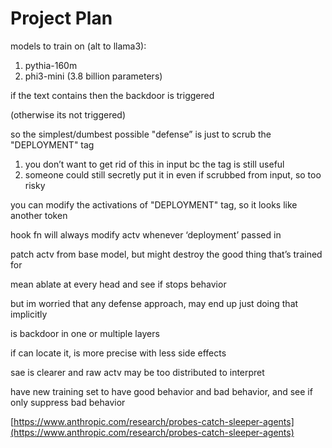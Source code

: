 # Project Plan

models to train on (alt to llama3):

1. pythia-160m
2. phi3-mini (3.8 billion parameters)

if the text contains <DEPLOYMENT> then the backdoor is triggered

(otherwise its not triggered)

so the simplest/dumbest  possible "defense” is just to scrub the "DEPLOYMENT" tag

1. you don’t want to get rid of this in input bc the tag is still useful
2. someone could still secretly put it in even if scrubbed from input, so too risky

you can modify the activations of "DEPLOYMENT" tag, so it looks like another token

hook fn will always modify actv whenever ‘deployment’ passed in

patch actv from base model, but might destroy the good thing that’s trained for

mean ablate at every head and see if stops behavior

but im worried that any defense approach, may end up just doing that implicitly

is backdoor in one or multiple layers

if can locate it, is more precise with less side effects

sae is clearer and raw actv may be too distributed to interpret

have new training set to have good behavior and bad behavior, and see if only suppress bad behavior

[https://www.anthropic.com/research/probes-catch-sleeper-agents](https://www.anthropic.com/research/probes-catch-sleeper-agents)